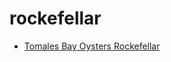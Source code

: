 # rockefellar

 * [Tomales Bay Oysters Rockefellar](index/t/tomales-bay-oysters-rockefellar-395476.json)
